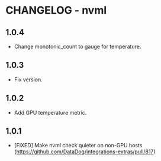 # CHANGELOG - nvml

## 1.0.4
* Change monotonic_count to gauge for temperature. 

## 1.0.3

* Fix version.

## 1.0.2

* Add GPU temperature metric. 

## 1.0.1

* [FIXED] Make nvml check quieter on non-GPU hosts (https://github.com/DataDog/integrations-extras/pull/817)
